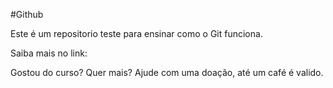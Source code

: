 #Github

Este é um repositorio teste para ensinar como o Git funciona.

Saiba mais no link:

Gostou do curso? Quer mais? Ajude com uma doação, até um café é valido.
